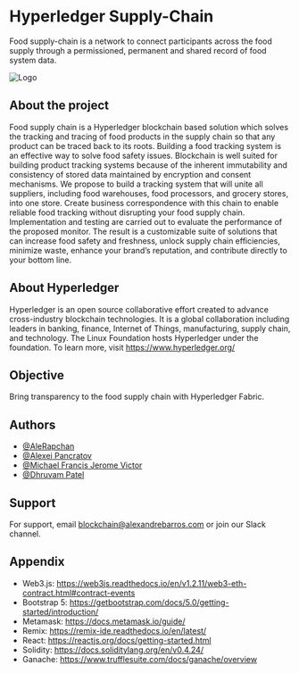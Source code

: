 # Hyperledger Supply-Chain
Food supply-chain is a network to connect participants across the food supply through a permissioned, permanent and shared record of food system data.

![Logo](https://alexandrebarros.com/global/hyperledger/supply-chain-03.png?alt=hyperledger-supply-chain)


## About the project
Food supply chain is a Hyperledger blockchain based solution which solves the tracking and tracing of food products in the supply chain so that any product can be traced back to its roots. Building a food tracking system is an effective way to solve food safety issues. Blockchain is well suited for building product tracking systems because of the inherent immutability and consistency of stored data maintained by encryption and consent mechanisms. We propose to build a tracking system that will unite all suppliers, including food warehouses, food processors, and grocery stores, into one store. Create business correspondence with this chain to enable reliable food tracking without disrupting your food supply chain. Implementation and testing are carried out to evaluate the performance of the proposed monitor. The result is a customizable suite of solutions that can increase food safety and freshness, unlock supply chain efficiencies, minimize waste, enhance your brand’s reputation, and contribute directly to your bottom line. 

## About Hyperledger
Hyperledger is an open source collaborative effort created to advance cross-industry blockchain technologies. It is a global collaboration including leaders in banking, finance, Internet of Things, manufacturing, supply chain, and technology. The Linux Foundation hosts Hyperledger under the foundation. To learn more, visit https://www.hyperledger.org/

## Objective
Bring transparency to the food supply chain with Hyperledger Fabric.

## Authors

- [@AleRapchan](https://www.github.com/AleRapchan)
- [@Alexei Pancratov](https://github.com/alexeipancratov)
- [@Michael Francis Jerome Victor](https://github.com/Mike-64)
- [@Dhruvam Patel](https://github.com/dhruvampatel)


## Support

For support, email blockchain@alexandrebarros.com or join our Slack channel.

## Appendix

- Web3.js: https://web3js.readthedocs.io/en/v1.2.11/web3-eth-contract.html#contract-events
- Bootstrap 5: https://getbootstrap.com/docs/5.0/getting-started/introduction/
- Metamask: https://docs.metamask.io/guide/
- Remix: https://remix-ide.readthedocs.io/en/latest/
- React: https://reactjs.org/docs/getting-started.html
- Solidity: https://docs.soliditylang.org/en/v0.4.24/
- Ganache: https://www.trufflesuite.com/docs/ganache/overview

